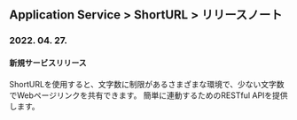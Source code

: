 ## Application Service > ShortURL > リリースノート


### 2022. 04. 27.

#### 新規サービスリリース
ShortURLを使用すると、文字数に制限があるさまざまな環境で、少ない文字数でWebページリンクを共有できます。
簡単に連動するためのRESTful APIを提供します。